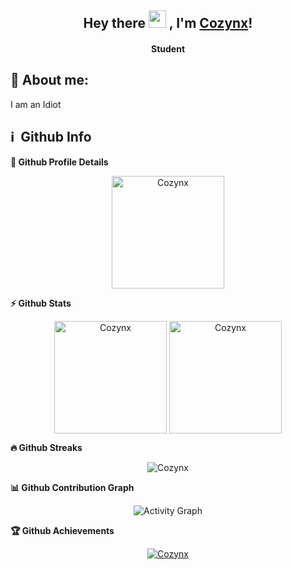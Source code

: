 <h2 align="center">
  Hey there <img src="https://media.giphy.com/media/hvRJCLFzcasrR4ia7z/giphy.gif" width="28"> ,
   I'm <a href="">Cozynx</a>!
</h2>

<h4 align='center'>
  Student
</h4>

## 🧑 About me:

<p>
I am an Idiot
</p>

<h2>ℹ️ &nbsp;Github Info</h2>
	
  <summary><b>🔎 Github Profile Details</b></summary>
<p align="center"><img height="180em" src="https://github-profile-summary-cards.vercel.app/api/cards/profile-details?username=Cozynx&theme=github_dark" alt="Cozynx" align = "center"/></p>

  <summary><b>⚡ Github Stats</b></summary>
<p align="center"><img height="180em" src="https://github-readme-stats.vercel.app/api?username=Cozynx&hide_border=true&count_private=true&show_icons=true&theme=radical" alt="Cozynx" align = "center"/>
<img height="180em" src="https://github-readme-stats.vercel.app/api/top-langs?username=Cozynx&show_icons=true&locale=en&layout=compact&hide_border=true&theme=radical" alt="Cozynx" align = "center"/></p>

 <summary><b>🔥 Github Streaks</b></summary>
<p align="center"><img src="https://github-readme-streak-stats.herokuapp.com/?user=Cozynx&theme=black-ice&hide_border=true&stroke=0000&background=0D1117&ring=e05397&fire=e05397&currStreakLabel=e05397" alt="Cozynx" /></p>

<summary><b>📊 Github Contribution Graph</b></summary>
<p align="center"<a href="#"><img alt="Activity Graph" src="https://activity-graph.herokuapp.com/graph?username=Cozynx&bg_color=0D1117&color=e05397&line=e05397&point=FFFFFF&hide_border=true&" /></a></p>
<!-- </details>
<details>    -->
 <summary><b>🏆 Github Achievements</b></summary>
<p align="center"> <a href="https://github.com/Cozynx"><img src="https://github-profile-trophy.vercel.app/?username=Cozynx&margin-w=5&theme=radical" alt="Cozynx" /></a> </p>

<br>

